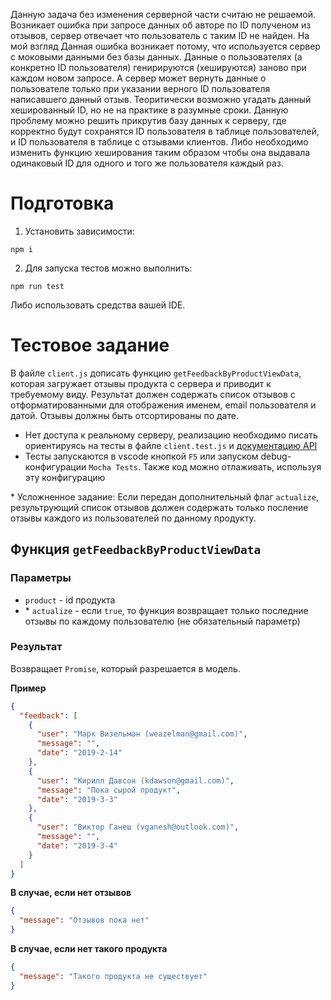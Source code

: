 Данную задача без изменения серверной части считаю не решаемой.
Возникает ошибка при запросе данных об авторе по ID полученом из отзывов, сервер отвечает что пользователь с таким ID не найден. На мой взгляд Данная ошибка возникает потому, что используется сервер с моковыми данными без базы данных. Данные о пользователях (а конкретно ID пользователя) генирируются (хешируются) заново при каждом новом запросе. А сервер может вернуть данные о пользователе только при указании верного ID пользователя написавшего данный отзыв. Теоритически возможно угадать данный хешированный ID, но не на практике в разумные сроки.
Данную проблему можно решить прикрутив базу данных к серверу, где корректно будут сохранятся ID пользователя в таблице пользователей, и ID пользователя в таблице с отзывами клиентов. Либо необходимо изменить функцию хеширования таким образом чтобы она выдавала одинаковый ID для одного и того же пользователя каждый раз.

# Подготовка

1. Установить зависимости:
```
npm i
```

2. Для запуска тестов можно выполнить:
```
npm run test
```

Либо использовать средства вашей IDE.


# Тестовое задание

В файле `client.js` дописать функцию `getFeedbackByProductViewData`, которая загружает отзывы продукта с сервера и приводит к требуемому виду.
Результат должен содержать список отзывов с отформатированными для отображения именем, email пользователя и датой.
Отзывы должны быть отсортированы по дате.

- Нет доступа к реальному серверу, реализацию необходимо писать ориентируясь на тесты в файле `client.test.js` и [документацию API](./API.md)
- Тесты запускаются в vscode кнопкой `F5` или запуском debug-конфигурации `Mocha Tests`. Также код можно отлаживать, используя эту конфигурацию

\* Усложненное задание:
Если передан дополнительный флаг `actualize`, результрующий список отзывов должен содержать только посление отзывы каждого из пользователей по данному продукту.

## Функция `getFeedbackByProductViewData`

### Параметры

- `product` - id продукта
- \* `actualize` - если `true`, то функция возвращает только последние отзывы по каждому пользователю (не обязательный параметр)

### Результат

Возвращает `Promise`, который разрешается в модель.

**Пример**

```json
{
  "feedback": [
    {
      "user": "Марк Визельман (weazelman@gmail.com)",
      "message": "",
      "date": "2019-2-14"
    },
    {
      "user": "Кирилл Давсон (kdawson@gmail.com)",
      "message": "Пока сырой продукт",
      "date": "2019-3-3"
    },
    {
      "user": "Виктор Ганеш (vganesh@outlook.com)",
      "message": "",
      "date": "2019-3-4"
    }
  ]
}
```

**В случае, если нет отзывов**

```json
{
  "message": "Отзывов пока нет"
}
```

**В случае, если нет такого продукта**

```json
{
  "message": "Такого продукта не существует"
}
```
